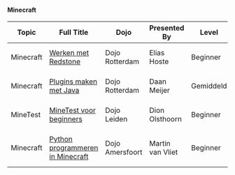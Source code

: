 #### Minecraft

| Topic     | Full Title                                                                                                       | Dojo            | Presented By     | Level     | Language | Description                               | Type         | Category |
| --------- | ---------------------------------------------------------------------------------------------------------------- | --------------- | ---------------- | --------- | -------- | ----------------------------------------- | ------------ | -------- |
| Minecraft | [Werken met Redstone](http://coderdojo-rotterdam.nl/wp-content/uploads/2014/11/redstone.pdf)                     | Dojo Rotterdam  | Elias Hoste      | Beginner  | Dutch    | om met RedStone te leren werken           | Dojo Created | Tutorial |
| Minecraft | [Plugins maken met Java](http://coderdojo-rotterdam.nl/wp-content/uploads/2015/11/Collectie-Sushi-Kaarten-1.zip) | Dojo Rotterdam  | Daan Meijer      | Gemiddeld | Dutch    | Programmeer met Java je eigen plugin      | Dojo Created | Tutorial |
| MineTest  | [MineTest voor beginners](https://drive.google.com/open?id=0B6Zh9qiLPyU3MGFkZUZmVU44LTA)                         | Dojo Leiden     | Dion Olsthoorn   | Beginner  | Dutch    | Programmeer met Lua je eigen Mod          | Dojo Created | Tutorial |
| Minecraft | [Python programmeren in Minecraft](https://github.com/CoderDojoAmersfoort/minecraft-workshop)                    | Dojo Amersfoort | Martin van Vliet | Beginner  | Dutch    | Leer programmeren met Python in Minecraft | Dojo Created | Tutorial |
